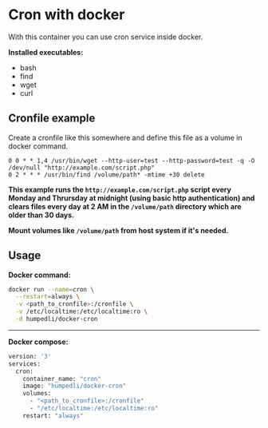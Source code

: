 # Cron with docker

With this container you can use cron service inside docker.

**Installed executables:**

- bash
- find
- wget
- curl

## Cronfile example

Create a cronfile like this somewhere and define this file as a volume in docker command.

```
0 0 * * 1,4 /usr/bin/wget --http-user=test --http-password=test -q -O /dev/null "http://example.com/script.php"
0 2 * * * /usr/bin/find /volume/path* -mtime +30 delete
```

**This example runs the `http://example.com/script.php` script every Monday and Thrursday at midnight (using basic http authentication) and clears files every day at 2 AM in the `/volume/path` directory which are older than 30 days.**

**Mount volumes like `/volume/path` from host system if it's needed.**

## Usage

**Docker command:**

```bash
docker run --name=cron \
  --restart=always \
  -v <path_to_cronfile>:/cronfile \
  -v /etc/localtime:/etc/localtime:ro \
  -d humpedli/docker-cron
```

---
**Docker compose:**

```bash
version: '3'
services:
  cron:
    container_name: "cron"
    image: "humpedli/docker-cron"
    volumes:
      - "<path_to_cronfile>:/cronfile"
      - "/etc/localtime:/etc/localtime:ro"
    restart: "always"
```